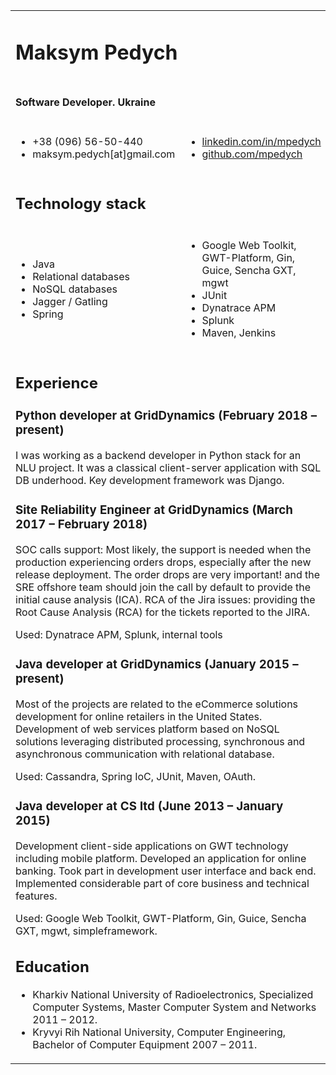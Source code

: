 <table>
    <tbody>
    <tr>
        <td colspan="4"><h1>Maksym Pedych</h1></td>
    </tr>
    <tr>
        <td colspan="4"><h4>Software Developer. Ukraine</h4></td>
    </tr>
    <tr>
        <td colspan="2">
            <ul>
                <li>+38 (096) 56-50-440</li>
                <li>maksym.pedych[at]gmail.com</li>
            </ul>
        </td>
        <td colspan="2">
            <ul>
                <li><a href="https://linkedin.com/in/mpedych">linkedin.com/in/mpedych</a></li>
                <li><a href="https://github.com/mpedych">github.com/mpedych</a></li>
            </ul>
        </td>
    </tr>
    <tr>
        <td colspan="4"><h2>Technology stack</h2></td>
    </tr>
    <tr>
        <td colspan="2">
            <ul>
                <li>Java</li>
                <li>Relational databases</li>
                <li>NoSQL databases</li>
                <li>Jagger / Gatling</li>
                <li>Spring</li>
            </ul>
        </td>
        <td colspan="2">
            <ul>
                <li>Google Web Toolkit, GWT-Platform, Gin, Guice, Sencha GXT, mgwt</li>
                <li>JUnit</li>
                <li>Dynatrace APM</li>
                <li>Splunk</li>
                <li>Maven, Jenkins</li>
            </ul>
        </td>
    </tr>
    <tr>
        <td colspan="4">
            <div>
                <h2>Experience</h2>
                <h3>Python developer at GridDynamics (February 2018 – present)</h3>
                <p>
                    I was working as a backend developer in Python stack for an NLU project. It was a classical client-server application with SQL DB underhood. Key development framework was Django.
                </p>
                <h3>Site Reliability Engineer at GridDynamics (March 2017 – February 2018)</h3>
                <p>
                    SOC calls support: Most likely, the support is needed when the production experiencing orders drops, especially after the new release deployment. The order drops are very important! and the SRE offshore team should join the call by default to provide the initial cause analysis (ICA). RCA of the Jira issues: providing the Root Cause Analysis (RCA) for the tickets reported to the JIRA.
                </p>
                <p>
                    Used: Dynatrace APM, Splunk, internal tools
                </p>
                <h3>Java developer at GridDynamics (January 2015 – present)</h3>
                <p>
                    Most of the projects are related to the eCommerce solutions development for online retailers in the United States. Development of web services platform based on NoSQL solutions leveraging distributed processing, synchronous and asynchronous communication with relational database.
                </p>
                <p>
                    Used: Cassandra, Spring IoC, JUnit, Maven, OAuth.
                </p>
                <h3>Java developer at CS ltd (June 2013 – January 2015)</h3>
                <p>
                    Development client-side applications on GWT technology including mobile platform. Developed an application for online banking. Took part in development user interface and back end. Implemented considerable part of core business and technical features.
                </p>
                <p>
                    Used: Google Web Toolkit, GWT-Platform, Gin, Guice, Sencha GXT, mgwt, simpleframework.
                </p>
                <h2>Education</h2>
                <ul>
                    <li>Kharkiv National University of Radioelectronics, Specialized Computer Systems, Master Computer System and Networks 2011 – 2012.</li>
                    <li>Kryvyi Rih National University, Computer Engineering, Bachelor of Computer Equipment 2007 – 2011.</li>
                </ul>
            </div>
        </td>
    </tr>
    </tbody>
</table>
